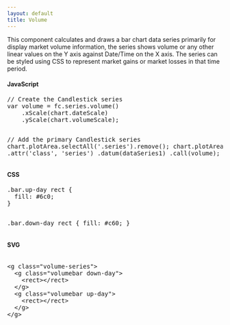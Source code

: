 ```yaml
---
layout: default
title: Volume
---
```


This component calculates and draws a bar chart data series primarily for display market volume information, the series shows volume or any other linear values on the Y axis against Date/Time on the X axis. The series can be styled using CSS to represent market gains or market losses in that time period.

<div id="example_volume" class="chart"> </div>

<div class="tabs">
  <div>
    <h4>JavaScript</h4>
    <pre>
// Create the Candlestick series
var volume = fc.series.volume()
    .xScale(chart.dateScale)
    .yScale(chart.volumeScale);

// Add the primary Candlestick series
chart.plotArea.selectAll('.series').remove();
chart.plotArea.append('g')
    .attr('class', 'series')
    .datum(dataSeries1)
    .call(volume);
    </pre>
  </div>
  <div>
    <h4>CSS</h4>
    <pre>
.bar.up-day rect { 
  fill: #6c0; 
}

.bar.down-day rect {
  fill: #c60;
}
    </pre>
  </div>
  <div>
    <h4>SVG</h4>
    <xmp>
<g class="volume-series">
  <g class="volumebar down-day">
    <rect></rect>
  </g>
  <g class="volumebar up-day">
    <rect></rect>
  </g>
</g>
    </xmp>
  </div>
</div>

<script type="text/javascript">
(function(){
	var chart = createPlotArea(dataSeries1, '#example_volume', true);

	// Create the Volume series
	var volume = fc.series.volume()
		.xScale(chart.dateScale)
		.yScale(chart.volumeScale);

	// Add the primary Volume series
	chart.plotArea.selectAll('.series').remove();
	chart.plotArea.append('g')
		.attr('class', 'series')
		.datum(dataSeries1)
		.call(volume);
}());
</script>
